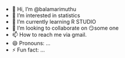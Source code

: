 - 👋 Hi, I’m @balamarimuthu
- 👀 I’m interested in statistics
- 🌱 I’m currently learning R STUDIO
- 💞️ I’m looking to collaborate on 😏some one
- 📫 How to reach me via gmail.
- 😄 Pronouns: ...
- ⚡ Fun fact: ...

<!---
balamarimuthu/balamarimuthu is a ✨ special ✨ repository because its `README.md` (this file) appears on your GitHub profile.
You can click the Preview link to take a look at your changes.
--->
